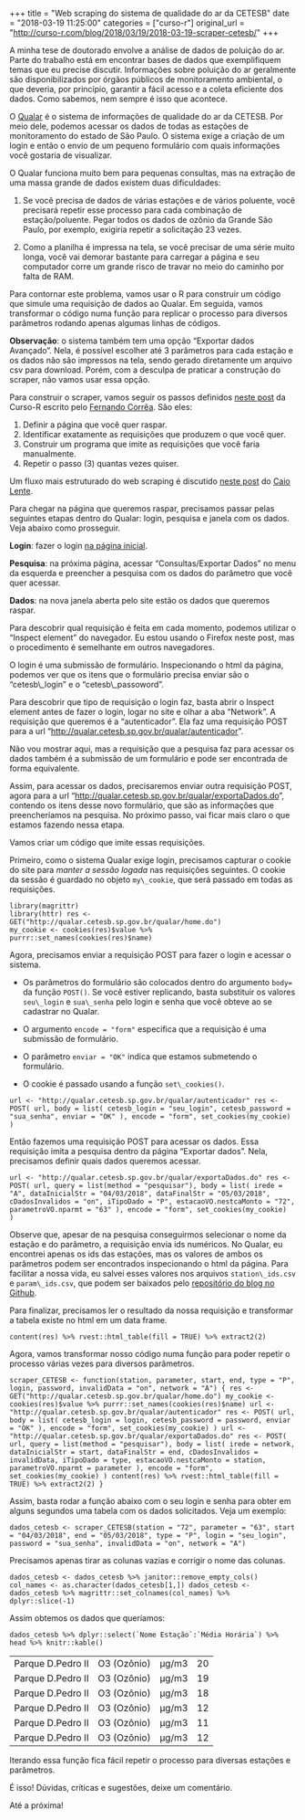 +++
title = "Web scraping do sistema de qualidade do ar da CETESB"
date = "2018-03-19 11:25:00"
categories = ["curso-r"]
original_url = "http://curso-r.com/blog/2018/03/19/2018-03-19-scraper-cetesb/"
+++

<p>
A minha tese de doutorado envolve a análise de dados de poluição do ar.
Parte do trabalho está em encontrar bases de dados que exemplifiquem
temas que eu precise discutir. Informações sobre poluição do ar
geralmente são disponibilizados por órgãos públicos de monitoramento
ambiental, o que deveria, por princípio, garantir a fácil acesso e a
coleta eficiente dos dados. Como sabemos, nem sempre é isso que
acontece.
</p>
<p>
O <a href="http://qualar.cetesb.sp.gov.br/qualar/home.do">Qualar</a> é o
sistema de informações de qualidade do ar da CETESB. Por meio dele,
podemos acessar os dados de todas as estações de monitoramento do estado
de São Paulo. O sistema exige a criação de um login e então o envio de
um pequeno formulário com quais informações você gostaria de visualizar.
</p>
<p>
O Qualar funciona muito bem para pequenas consultas, mas na extração de
uma massa grande de dados existem duas dificuldades:
</p>
<ol>
<li>
<p>
Se você precisa de dados de várias estações e de vários poluente, você
precisará repetir esse processo para cada combinação de
estação/poluente. Pegar todos os dados de ozônio da Grande São Paulo,
por exemplo, exigiria repetir a solicitação 23 vezes.
</p>
</li>
<li>
<p>
Como a planilha é impressa na tela, se você precisar de uma série muito
longa, você vai demorar bastante para carregar a página e seu computador
corre um grande risco de travar no meio do caminho por falta de RAM.
</p>
</li>
</ol>
<p>
Para contornar este problema, vamos usar o R para construir um código
que simule uma requisição de dados ao Qualar. Em seguida, vamos
transformar o código numa função para replicar o processo para diversos
parâmetros rodando apenas algumas linhas de códigos.
</p>
<p>
<strong>Observação</strong>: o sistema também tem uma opção “Exportar
dados Avançado”. Nela, é possível escolher até 3 parâmetros para cada
estação e os dados não são impressos na tela, sendo gerado diretamente
um arquivo csv para download. Porém, com a desculpa de praticar a
construção do scraper, não vamos usar essa opção.
</p>

<p>
Para construir o scraper, vamos seguir os passos definidos
<a href="http://curso-r.com/blog/2017/05/19/2017-05-19-scrapper-ssp/">neste
post</a> da Curso-R escrito pelo
<a href="https://github.com/azeloc">Fernando Corrêa</a>. São eles:
</p>
<ol>
<li>
Definir a página que você quer raspar.
</li>
<li>
Identificar exatamente as requisições que produzem o que você quer.
</li>
<li>
Construir um programa que imite as requisições que você faria
manualmente.
</li>
<li>
Repetir o passo (3) quantas vezes quiser.
</li>
</ol>
<p>
Um fluxo mais estruturado do web scraping é discutido
<a href="http://curso-r.com/blog/2018/02/18/2018-02-18-fluxo-scraping/">neste
post</a> do <a href="https://github.com/ctlente/">Caio Lente</a>.
</p>
<p>
Para chegar na página que queremos raspar, precisamos passar pelas
seguintes etapas dentro do Qualar: login, pesquisa e janela com os
dados. Veja abaixo como prosseguir.
</p>
<p>
<strong>Login</strong>: fazer o login
<a href="http://qualar.cetesb.sp.gov.br/qualar/home.do">na página
inicial</a>.
</p>
<p>
<strong>Pesquisa</strong>: na próxima página, acessar
“Consultas/Exportar Dados” no menu da esquerda e preencher a pesquisa
com os dados do parâmetro que você quer acessar.
</p>
<p>
<strong>Dados</strong>: na nova janela aberta pelo site estão os dados
que queremos raspar.
</p>

<p>
Para descobrir qual requisição é feita em cada momento, podemos utilizar
o “Inspect element” do navegador. Eu estou usando o Firefox neste post,
mas o procedimento é semelhante em outros navegadores.
</p>
<p>
O login é uma submissão de formulário. Inspecionando o html da página,
podemos ver que os itens que o formulário precisa enviar são o
“cetesb\_login” e o “cetesb\_passoword”.
</p>
<p>
Para descobrir que tipo de requisição o login faz, basta abrir o Inspect
element antes de fazer o login, logar no site e olhar a aba “Network”. A
requisição que queremos é a “autenticador”. Ela faz uma requisição POST
para a url
“<a href="http://qualar.cetesb.sp.gov.br/qualar/autenticador" class="uri">http://qualar.cetesb.sp.gov.br/qualar/autenticador</a>”.
</p>
<p>
Não vou mostrar aqui, mas a requisição que a pesquisa faz para acessar
os dados também é a submissão de um formulário e pode ser encontrada de
forma equivalente.
</p>
<p>
Assim, para acessar os dados, precisaremos enviar outra requisição POST,
agora para a url
“<a href="http://qualar.cetesb.sp.gov.br/qualar/exportaDados.do" class="uri">http://qualar.cetesb.sp.gov.br/qualar/exportaDados.do</a>”,
contendo os itens desse novo formulário, que são as informações que
preencheríamos na pesquisa. No próximo passo, vai ficar mais claro o que
estamos fazendo nessa etapa.
</p>

<p>
Vamos criar um código que imite essas requisições.
</p>
<p>
Primeiro, como o sistema Qualar exige login, precisamos capturar o
cookie do site para <em>manter a sessão logada</em> nas requisições
seguintes. O cookie da sessão é guardado no objeto
<code>my\_cookie</code>, que será passado em todas as requisições.
</p>
<pre class="r"><code>library(magrittr)
library(httr) res &lt;- GET(&quot;http://qualar.cetesb.sp.gov.br/qualar/home.do&quot;)
my_cookie &lt;- cookies(res)$value %&gt;% purrr::set_names(cookies(res)$name)</code></pre>
<p>
Agora, precisamos enviar a requisição POST para fazer o login e acessar
o sistema.
</p>
<ul>
<li>
<p>
Os parâmetros do formulário são colocados dentro do argumento
<code>body=</code> da função <code>POST()</code>. Se você estiver
replicando, basta substituir os valores <code>seu\_login</code> e
<code>sua\_senha</code> pelo login e senha que você obteve ao se
cadastrar no Qualar.
</p>
</li>
<li>
<p>
O argumento <code>encode = "form"</code> especifica que a requisição é
uma submissão de formulário.
</p>
</li>
<li>
<p>
O parâmetro <code>enviar = "OK"</code> indica que estamos submetendo o
formulário.
</p>
</li>
<li>
<p>
O cookie é passado usando a função <code>set\_cookies()</code>.
</p>
</li>
</ul>
<pre class="r"><code>url &lt;- &quot;http://qualar.cetesb.sp.gov.br/qualar/autenticador&quot; res &lt;- POST( url, body = list( cetesb_login = &quot;seu_login&quot;, cetesb_password = &quot;sua_senha&quot;, enviar = &quot;OK&quot; ), encode = &quot;form&quot;, set_cookies(my_cookie)
)</code></pre>
<p>
Então fazemos uma requisição POST para acessar os dados. Essa requisição
imita a pesquisa dentro da página “Exportar dados”. Nela, precisamos
definir quais dados queremos acessar.
</p>
<pre class="r"><code>url &lt;- &quot;http://qualar.cetesb.sp.gov.br/qualar/exportaDados.do&quot; res &lt;- POST( url, query = list(method = &quot;pesquisar&quot;), body = list( irede = &quot;A&quot;, dataInicialStr = &quot;04/03/2018&quot;, dataFinalStr = &quot;05/03/2018&quot;, cDadosInvalidos = &quot;on&quot;, iTipoDado = &quot;P&quot;, estacaoVO.nestcaMonto = &quot;72&quot;, parametroVO.nparmt = &quot;63&quot; ), encode = &quot;form&quot;, set_cookies(my_cookie)
)</code></pre>
<p>
Observe que, apesar de na pesquisa conseguirmos selecionar o nome da
estação e do parâmetro, a requisição envia ids numéricos. No Qualar, eu
encontrei apenas os ids das estações, mas os valores de ambos os
parâmetros podem ser encontrados inspecionando o html da página. Para
facilitar a nossa vida, eu salvei esses valores nos arquivos
<code>station\_ids.csv</code> e <code>param\_ids.csv</code>, que podem
ser baixados pelo
<a href="https://github.com/williamorim/Rpollution-blog/tree/master/content/blog/data">repositório
do blog no Github</a>.
</p>
<p>
Para finalizar, precisamos ler o resultado da nossa requisição e
transformar a tabela existe no html em um data frame.
</p>
<pre class="r"><code>content(res) %&gt;% rvest::html_table(fill = TRUE) %&gt;% extract2(2)</code></pre>

<p>
Agora, vamos transformar nosso código numa função para poder repetir o
processo várias vezes para diversos parâmetros.
</p>
<pre class="r"><code>scraper_CETESB &lt;- function(station, parameter, start, end, type = &quot;P&quot;, login, password, invalidData = &quot;on&quot;, network = &quot;A&quot;) { res &lt;- GET(&quot;http://qualar.cetesb.sp.gov.br/qualar/home.do&quot;) my_cookie &lt;- cookies(res)$value %&gt;% purrr::set_names(cookies(res)$name) url &lt;- &quot;http://qualar.cetesb.sp.gov.br/qualar/autenticador&quot; res &lt;- POST( url, body = list( cetesb_login = login, cetesb_password = password, enviar = &quot;OK&quot; ), encode = &quot;form&quot;, set_cookies(my_cookie) ) url &lt;- &quot;http://qualar.cetesb.sp.gov.br/qualar/exportaDados.do&quot; res &lt;- POST( url, query = list(method = &quot;pesquisar&quot;), body = list( irede = network, dataInicialStr = start, dataFinalStr = end, cDadosInvalidos = invalidData, iTipoDado = type, estacaoVO.nestcaMonto = station, parametroVO.nparmt = parameter ), encode = &quot;form&quot;, set_cookies(my_cookie) ) content(res) %&gt;% rvest::html_table(fill = TRUE) %&gt;% extract2(2) }</code></pre>
<p>
Assim, basta rodar a função abaixo com o seu login e senha para obter em
alguns segundos uma tabela com os dados solicitados. Veja um exemplo:
</p>
<pre class="r"><code>dados_cetesb &lt;- scraper_CETESB(station = &quot;72&quot;, parameter = &quot;63&quot;, start = &quot;04/03/2018&quot;, end = &quot;05/03/2018&quot;, type = &quot;P&quot;, login = &quot;seu_login&quot;, password = &quot;sua_senha&quot;, invalidData = &quot;on&quot;, network = &quot;A&quot;)</code></pre>
<p>
Precisamos apenas tirar as colunas vazias e corrigir o nome das colunas.
</p>
<pre class="r"><code>dados_cetesb &lt;- dados_cetesb %&gt;% janitor::remove_empty_cols() col_names &lt;- as.character(dados_cetesb[1,]) dados_cetesb &lt;- dados_cetesb %&gt;% magrittr::set_colnames(col_names) %&gt;% dplyr::slice(-1)</code></pre>
<p>
Assim obtemos os dados que queríamos:
</p>
<pre class="r"><code>dados_cetesb %&gt;% dplyr::select(`Nome Esta&#xE7;&#xE3;o`:`M&#xE9;dia Hor&#xE1;ria`) %&gt;% head %&gt;% knitr::kable()</code></pre>
<table>
<thead>
</thead>
<tbody>
<tr class="odd">
<td>
Parque D.Pedro II
</td>
<td>
O3 (Ozônio)
</td>
<td>
µg/m3
</td>
<td>
20
</td>
</tr>
<tr class="even">
<td>
Parque D.Pedro II
</td>
<td>
O3 (Ozônio)
</td>
<td>
µg/m3
</td>
<td>
19
</td>
</tr>
<tr class="odd">
<td>
Parque D.Pedro II
</td>
<td>
O3 (Ozônio)
</td>
<td>
µg/m3
</td>
<td>
18
</td>
</tr>
<tr class="even">
<td>
Parque D.Pedro II
</td>
<td>
O3 (Ozônio)
</td>
<td>
µg/m3
</td>
<td>
12
</td>
</tr>
<tr class="odd">
<td>
Parque D.Pedro II
</td>
<td>
O3 (Ozônio)
</td>
<td>
µg/m3
</td>
<td>
11
</td>
</tr>
<tr class="even">
<td>
Parque D.Pedro II
</td>
<td>
O3 (Ozônio)
</td>
<td>
µg/m3
</td>
<td>
12
</td>
</tr>
</tbody>
</table>
<p>
Iterando essa função fica fácil repetir o processo para diversas
estações e parâmetros.
</p>
<p>
É isso! Dúvidas, críticas e sugestões, deixe um comentário.
</p>
<p>
Até a próxima!
</p>

